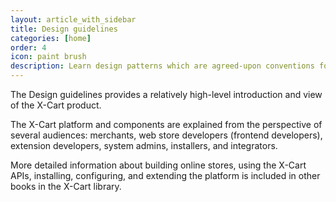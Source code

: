 ```yaml
---
layout: article_with_sidebar
title: Design guidelines
categories: [home]
order: 4
icon: paint brush
description: Learn design patterns which are agreed-upon conventions for creating UI features and interactions.
---
```


The Design guidelines provides a relatively high-level introduction and view of the X-Cart  product.

The X-Cart  platform and components are explained from the perspective of several audiences: merchants, web store developers (frontend developers), extension developers, system admins, installers, and integrators.

More detailed information about building online stores, using the X-Cart  APIs, installing, configuring, and extending the platform is included in other books in the X-Cart  library.